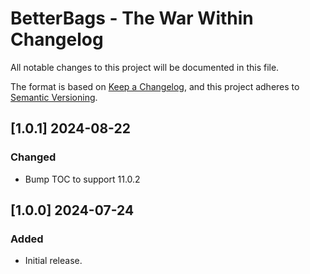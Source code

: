 # BetterBags - The War Within Changelog

All notable changes to this project will be documented in this file.

The format is based on [Keep a Changelog](https://keepachangelog.com/en/1.1.0/),
and this project adheres to [Semantic Versioning](https://semver.org/spec/v2.0.0.html).

## [1.0.1] 2024-08-22
### Changed
- Bump TOC to support 11.0.2

## [1.0.0] 2024-07-24
### Added
- Initial release.
